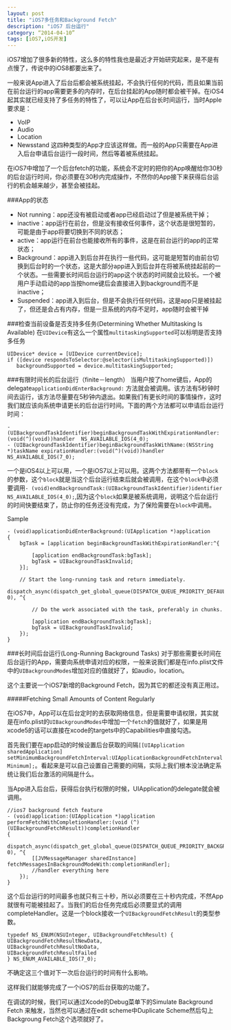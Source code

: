 ```yaml
---
layout: post
title: "iOS7多任务和Background Fetch"
description: "iOS7 后台运行"
category: “2014-04-10”
tags: [iOS7,iOS开发]
---
```


iOS7增加了很多新的特性，这么多的特性我也是最近才开始研究起来，是不是有点慢了，传说中的iOS8都要出来了。

一般来说App进入了后台后都会被系统挂起，不会执行任何的代码，而且如果当前在前台运行的app需要更多的内存时，在后台挂起的App随时都会被干掉。在iOS4起其实就已经支持了多任务的特性了，可以让App在后台长时间运行，当时Apple要求是：
* VoIP
* Audio
* Location
* Newsstand
这四种类型的App才应该这样做。而一般的App只需要在App进入后台申请后台运行一段时间，然后等着被系统挂起。

在iOS7中增加了一个后台fetch的功能，系统会不定时的把你的App唤醒给你30秒的后台运行时间，你必须要在30秒内完成操作，不然你的App接下来获得后台运行的机会越来越少，甚至会被挂起。

###App的状态
* Not running：app还没有被启动或者app已经启动过了但是被系统干掉；
* inactive：app运行在前台，但是没有接收任何事件，这个状态是很短暂的，可能是由于app将要切换到不同的状态；
* active：app运行在前台也能接收所有的事件，这是在前台运行的app的正常状态；
* Background：app进入到后台并在执行一些代码，这可能是短暂的由前台切换到后台时的一个状态，这是大部分app进入到后台并在将被系统挂起前的一个状态。一些需要长时间后台运行的app这个状态的时间就会比较长。一个被用户手动启动的app当按home键后会直接进入到background而不是inactive；
* Suspended：app进入到后台，但是不会执行任何代码，这是app只是被挂起了，但还是会占有内存，但是一旦系统的内存不足时，app随时会被干掉


###检查当前设备是否支持多任务(Determining Whether Multitasking Is Available)
在`UIDevice`有这么一个属性`multitaskingSupported`可以标明是否支持多任务

	UIDevice* device = [UIDevice currentDevice];
	if ([device respondsToSelector:@selector(isMultitaskingSupported)])
	   backgroundSupported = device.multitaskingSupported;


###有限时间长的后台运行（finite－length）
当用户按了home键后，App的delegate`applicationDidEnterBackground:` 方法就会被调用。该方法有5秒钟时间去运行，该方法尽量要在5秒钟内退出。如果我们有更长时间的事情操作，这时我们就应该向系统申请更长的后台运行时间。下面的两个方法都可以申请后台运行时间：

	- (UIBackgroundTaskIdentifier)beginBackgroundTaskWithExpirationHandler:(void(^)(void))handler  NS_AVAILABLE_IOS(4_0);
	- (UIBackgroundTaskIdentifier)beginBackgroundTaskWithName:(NSString *)taskName expirationHandler:(void(^)(void))handler NS_AVAILABLE_IOS(7_0);

一个是iOS4以上可以用，一个是iOS7以上可以用。这两个方法都带有一个`block`的参数，这个`block`就是当这个后台运行结束后就会被调用，在这个`block`中必须要调用`- (void)endBackgroundTask:(UIBackgroundTaskIdentifier)identifier NS_AVAILABLE_IOS(4_0);`,因为这个`block`如果是被系统调用，说明这个后台运行的时间快要结束了，防止你的任务还没有完成，为了保险需要在`block`中调用。

Sample

	- (void)applicationDidEnterBackground:(UIApplication *)application
	{
	    bgTask = [application beginBackgroundTaskWithExpirationHandler:^{
	        
	        [application endBackgroundTask:bgTask];
	        bgTask = UIBackgroundTaskInvalid;
	    }];
	 
	    // Start the long-running task and return immediately.
	    dispatch_async(dispatch_get_global_queue(DISPATCH_QUEUE_PRIORITY_DEFAULT, 0), ^{
	 
	        // Do the work associated with the task, preferably in chunks.
	 
	        [application endBackgroundTask:bgTask];
	        bgTask = UIBackgroundTaskInvalid;
	    });
	}


###长时间后台运行(Long-Running Background Tasks)
对于那些需要长时间在后台运行的App，需要向系统申请对应的权限，一般来说我们都是在info.plist文件中的`UIBackgroundModes`增加对应的值就好了，如audio，location。

这个主要说一个iOS7新增的Background Fetch，因为其它的都还没有真正用过。

#####Fetching Small Amounts of Content Regularly

在iOS7中，App可以在后台定时的去获取网络信息，但是需要申请权限，其实就是在info.plist的`UIBackgroundModes`中增加一个`fetch`的值就好了，如果是用xcode5的话可以直接在xcode的targets中的Capabilities中直接勾选。

首先我们要在app启动的时候设置后台获取的间隔`[[UIApplication sharedApplication] setMinimumBackgroundFetchInterval:UIApplicationBackgroundFetchIntervalMinimum];`。看起来是可以自己设置自己需要的间隔，实际上我们根本没法确定系统让我们后台激活的间隔是什么。

当App进入后台后，获得后台执行权限的时候，UIApplication的delegate就会被调用。

	//ios7 background fetch feature
	- (void)application:(UIApplication *)application performFetchWithCompletionHandler:(void (^)(UIBackgroundFetchResult))completionHandler
	{
	    dispatch_async(dispatch_get_global_queue(DISPATCH_QUEUE_PRIORITY_BACKGROUND, 0), ^{
	        [[JVMessageManager sharedInstance] fetchMessagesInBackgroundModeWith:completionHandler];
	        //handler everything here 
	    });
	}

这个后台运行的时间最多也就只有三十秒，所以必须要在三十秒内完成，不然App就很有可能被挂起了。当我们的后台任务完成后必须要显式的调用completeHandler。这是一个block接收一个`UIBackgroundFetchResult`的类型参数。

	typedef NS_ENUM(NSUInteger, UIBackgroundFetchResult) {
    UIBackgroundFetchResultNewData,
    UIBackgroundFetchResultNoData,
    UIBackgroundFetchResultFailed
	} NS_ENUM_AVAILABLE_IOS(7_0);

不确定这三个值对下一次后台运行的时间有什么影响。

这样我们就能够完成了一个iOS7的后台获取的功能了。

在调试的时候，我们可以通过Xcode的Debug菜单下的Simulate Background Fetch 来触发，当然也可以通过在edit scheme中Duplicate Scheme然后勾上Backgroung Fetch这个选项就好了。




















